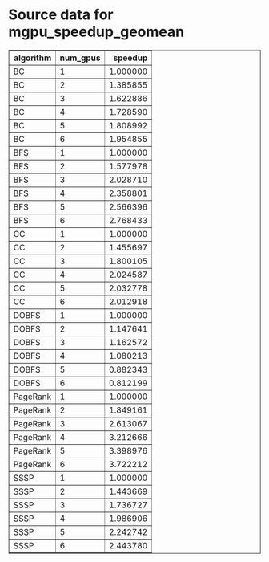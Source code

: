 # Source data for mgpu_speedup_geomean

<table border="1" class="dataframe">
  <thead>
    <tr style="text-align: right;">
      <th>algorithm</th>
      <th>num_gpus</th>
      <th>speedup</th>
    </tr>
  </thead>
  <tbody>
    <tr>
      <td>BC</td>
      <td>1</td>
      <td>1.000000</td>
    </tr>
    <tr>
      <td>BC</td>
      <td>2</td>
      <td>1.385855</td>
    </tr>
    <tr>
      <td>BC</td>
      <td>3</td>
      <td>1.622886</td>
    </tr>
    <tr>
      <td>BC</td>
      <td>4</td>
      <td>1.728590</td>
    </tr>
    <tr>
      <td>BC</td>
      <td>5</td>
      <td>1.808992</td>
    </tr>
    <tr>
      <td>BC</td>
      <td>6</td>
      <td>1.954855</td>
    </tr>
    <tr>
      <td>BFS</td>
      <td>1</td>
      <td>1.000000</td>
    </tr>
    <tr>
      <td>BFS</td>
      <td>2</td>
      <td>1.577978</td>
    </tr>
    <tr>
      <td>BFS</td>
      <td>3</td>
      <td>2.028710</td>
    </tr>
    <tr>
      <td>BFS</td>
      <td>4</td>
      <td>2.358801</td>
    </tr>
    <tr>
      <td>BFS</td>
      <td>5</td>
      <td>2.566396</td>
    </tr>
    <tr>
      <td>BFS</td>
      <td>6</td>
      <td>2.768433</td>
    </tr>
    <tr>
      <td>CC</td>
      <td>1</td>
      <td>1.000000</td>
    </tr>
    <tr>
      <td>CC</td>
      <td>2</td>
      <td>1.455697</td>
    </tr>
    <tr>
      <td>CC</td>
      <td>3</td>
      <td>1.800105</td>
    </tr>
    <tr>
      <td>CC</td>
      <td>4</td>
      <td>2.024587</td>
    </tr>
    <tr>
      <td>CC</td>
      <td>5</td>
      <td>2.032778</td>
    </tr>
    <tr>
      <td>CC</td>
      <td>6</td>
      <td>2.012918</td>
    </tr>
    <tr>
      <td>DOBFS</td>
      <td>1</td>
      <td>1.000000</td>
    </tr>
    <tr>
      <td>DOBFS</td>
      <td>2</td>
      <td>1.147641</td>
    </tr>
    <tr>
      <td>DOBFS</td>
      <td>3</td>
      <td>1.162572</td>
    </tr>
    <tr>
      <td>DOBFS</td>
      <td>4</td>
      <td>1.080213</td>
    </tr>
    <tr>
      <td>DOBFS</td>
      <td>5</td>
      <td>0.882343</td>
    </tr>
    <tr>
      <td>DOBFS</td>
      <td>6</td>
      <td>0.812199</td>
    </tr>
    <tr>
      <td>PageRank</td>
      <td>1</td>
      <td>1.000000</td>
    </tr>
    <tr>
      <td>PageRank</td>
      <td>2</td>
      <td>1.849161</td>
    </tr>
    <tr>
      <td>PageRank</td>
      <td>3</td>
      <td>2.613067</td>
    </tr>
    <tr>
      <td>PageRank</td>
      <td>4</td>
      <td>3.212666</td>
    </tr>
    <tr>
      <td>PageRank</td>
      <td>5</td>
      <td>3.398976</td>
    </tr>
    <tr>
      <td>PageRank</td>
      <td>6</td>
      <td>3.722212</td>
    </tr>
    <tr>
      <td>SSSP</td>
      <td>1</td>
      <td>1.000000</td>
    </tr>
    <tr>
      <td>SSSP</td>
      <td>2</td>
      <td>1.443669</td>
    </tr>
    <tr>
      <td>SSSP</td>
      <td>3</td>
      <td>1.736727</td>
    </tr>
    <tr>
      <td>SSSP</td>
      <td>4</td>
      <td>1.986906</td>
    </tr>
    <tr>
      <td>SSSP</td>
      <td>5</td>
      <td>2.242742</td>
    </tr>
    <tr>
      <td>SSSP</td>
      <td>6</td>
      <td>2.443780</td>
    </tr>
  </tbody>
</table>
